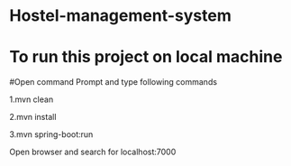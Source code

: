 # Hostel-management-system
# To run this project on local machine

#Open command Prompt and type following commands

1.mvn clean

2.mvn install

3.mvn spring-boot:run


Open browser and search for localhost:7000
